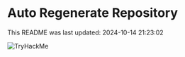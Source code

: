 # Auto Regenerate Repository

This README was last updated: 2024-10-14 21:23:02

 ![TryHackMe](https://tryhackme.com/badge/533634)